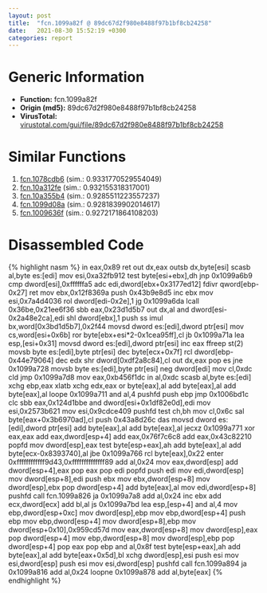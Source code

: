 ```yaml
---
layout: post
title:  "fcn.1099a82f @ 89dc67d2f980e8488f97b1bf8cb24258"
date:   2021-08-30 15:52:19 +0300
categories: report
---
```


# Generic Information
- **Function:** fcn.1099a82f
- **Origin (md5):** 89dc67d2f980e8488f97b1bf8cb24258
- **VirusTotal:** [virustotal.com/gui/file/89dc67d2f980e8488f97b1bf8cb24258][virustotal_ref]



# Similar Functions

1. [fcn.1078cdb6][similar_1_ref] (sim.: 0.9331770529554049)
2. [fcn.10a312fe][similar_2_ref] (sim.: 0.932155318317001)
3. [fcn.10a355b4][similar_3_ref] (sim.: 0.9285511223557237)
4. [fcn.1099d08a][similar_4_ref] (sim.: 0.9281839902014617)
5. [fcn.1009636f][similar_5_ref] (sim.: 0.9272171864108203)


# Disassembled Code

{% highlight nasm %}
in eax,0x89
ret 
out dx,eax
outsb dx,byte[esi]
scasb al,byte es:[edi]
mov esi,0xa32fb912
test byte[esi+ebx],dh
jnp 0x1099a6b9
cmp dword[esi],0xffffffa5
adc edi,dword[ebx+0x3177ed12]
fdivr qword[ebp-0x27]
ret 
mov ebx,0x12f8369a
push 0x43b9e8d5
inc ebx
mov esi,0x7a4d4036
rol dword[edi-0x2e],1
jg 0x1099a6da
lcall 0x36be,0x21ee6f36
sbb eax,0x23d1d5b7
out dx,al
and dword[esi-0x2a48e2ca],edi
shl dword[ebx],1
push ss
imul bx,word[0x3bd1d5b7],0x2f44
movsd dword es:[edi],dword ptr[esi]
mov cs,word[esi+0x6b]
ror byte[ebx+esi*2-0x1cea95ff],cl
jb 0x1099a71a
lea esp,[esi+0x31]
movsd dword es:[edi],dword ptr[esi]
inc eax
ffreep st(2)
movsb byte es:[edi],byte ptr[esi]
dec byte[ecx+0x7f]
rcl dword[ebp-0x44e79064]
dec edx
shr dword[0xdf2a8c84],cl
out dx,eax
pop es
jne 0x1099a728
movsb byte es:[edi],byte ptr[esi]
neg dword[edi]
mov cl,0xdc
cld 
jmp 0x1099a7d8
mov eax,0xb456f1dc
in al,0xdc
scasb al,byte es:[edi]
xchg ebp,eax
xlatb 
xchg edx,eax
or byte[eax],al
add byte[eax],al
add byte[eax],al
loope 0x1099a711
and al,4
pushfd 
push ebp
jmp 0x1006bd1c
clc 
sbb eax,0x124d1bbe
and dword[esi+0x1df82e0d],edi
mov esi,0x2573b621
mov esi,0x9cdce409
pushfd 
test ch,bh
mov cl,0x6c
sal byte[eax+0x3b6970ad],cl
push 0x43a8d26c
das 
movsd dword es:[edi],dword ptr[esi]
add byte[eax],al
add byte[eax],al
jecxz 0x1099a771
xor eax,eax
add eax,dword[esp+4]
add eax,0x76f7c6c8
add eax,0x43c82210
popfd 
mov dword[esp],eax
test byte[esp+eax],ah
add byte[eax],al
add byte[ecx-0x8393740],al
jbe 0x1099a766
rcl byte[eax],0x22
enter 0xffffffffffff9d43,0xffffffffffffff89
add al,0x24
mov eax,dword[esp]
add dword[esp+4],eax
pop eax
pop edi
popfd 
push edi
mov edi,dword[esp]
mov dword[esp+8],edi
push ebx
mov ebx,dword[esp+8]
mov dword[esp],ebx
pop dword[esp+4]
add byte[eax],al
mov edi,dword[esp+8]
pushfd 
call fcn.1099a826
ja 0x1099a7a8
add al,0x24
inc ebx
add ecx,dword[ecx]
add bl,al
js 0x1099a7bd
lea esp,[esp+4]
and al,4
mov ebp,dword[esp+0xc]
mov dword[esp],ebp
mov ebp,dword[esp+4]
push ebp
mov ebp,dword[esp+4]
mov dword[esp+8],ebp
mov dword[esp+0x10],0x959cd57d
mov eax,dword[esp+8]
mov dword[esp],eax
pop dword[esp+4]
mov ebp,dword[esp+8]
mov dword[esp],ebp
pop dword[esp+4]
pop eax
pop ebp
and al,0x8f
test byte[esp+eax],ah
add byte[eax],al
add byte[eax+0x5d],bl
xchg dword[esp],esi
push esi
mov esi,dword[esp]
push esi
mov esi,dword[esp]
pushfd 
call fcn.1099a894
ja 0x1099a816
add al,0x24
loopne 0x1099a878
add al,byte[eax]
{% endhighlight %}


[similar_1_ref]: /report/fcn.1078cdb6@89dc67d2f980e8488f97b1bf8cb24258
[similar_2_ref]: /report/fcn.10a312fe@89dc67d2f980e8488f97b1bf8cb24258
[similar_3_ref]: /report/fcn.10a355b4@89dc67d2f980e8488f97b1bf8cb24258
[similar_4_ref]: /report/fcn.1099d08a@89dc67d2f980e8488f97b1bf8cb24258
[similar_5_ref]: /report/fcn.1009636f@dde27fc6c0c4289c00f67b8891723ae8
[virustotal_ref]: https://www.virustotal.com/gui/file/89dc67d2f980e8488f97b1bf8cb24258